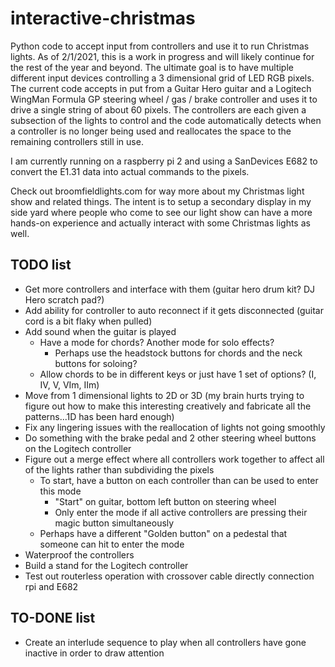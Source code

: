 # interactive-christmas
Python code to accept input from controllers and use it to run Christmas lights. As of 2/1/2021, this is a work in progress and will likely continue for the rest of the year and beyond. The ultimate goal is to have multiple different input devices controlling a 3 dimensional grid of LED RGB pixels. The current code accepts in put from a Guitar Hero guitar and a Logitech WingMan Formula GP steering wheel / gas / brake controller and uses it to drive a single string of about 60 pixels. The controllers are each given a subsection of the lights to control and the code automatically detects when a controller is no longer being used and reallocates the space to the remaining controllers still in use.

I am currently running on a raspberry pi 2 and using a SanDevices E682 to convert the E1.31 data into actual commands to the pixels.

Check out broomfieldlights.com for way more about my Christmas light show and related things. The intent is to setup a secondary display in my side yard where people who come to see our light show can have a more hands-on experience and actually interact with some Christmas lights as well.

## TODO list
- Get more controllers and interface with them (guitar hero drum kit? DJ Hero scratch pad?)
- Add ability for controller to auto reconnect if it gets disconnected (guitar cord is a bit flaky when pulled)
- Add sound when the guitar is played
	- Have a mode for chords? Another mode for solo effects?
		- Perhaps use the headstock buttons for chords and the neck buttons for soloing?
	- Allow chords to be in different keys or just have 1 set of options? (I, IV, V, VIm, IIm)
- Move from 1 dimensional lights to 2D or 3D (my brain hurts trying to figure out how to make this interesting creatively and fabricate all the patterns...1D has been hard enough)
- Fix any lingering issues with the reallocation of lights not going smoothly
- Do something with the brake pedal and 2 other steering wheel buttons on the Logitech controller
- Figure out a merge effect where all controllers work together to affect all of the lights rather than subdividing the pixels
	- To start, have a button on each controller than can be used to enter this mode
		- "Start" on guitar, bottom left button on steering wheel
		- Only enter the mode if all active controllers are pressing their magic button simultaneously
	- Perhaps have a different "Golden button" on a pedestal that someone can hit to enter the mode
- Waterproof the controllers
- Build a stand for the Logitech controller
- Test out routerless operation with crossover cable directly connection rpi and E682

## TO-DONE list
- Create an interlude sequence to play when all controllers have gone inactive in order to draw attention
